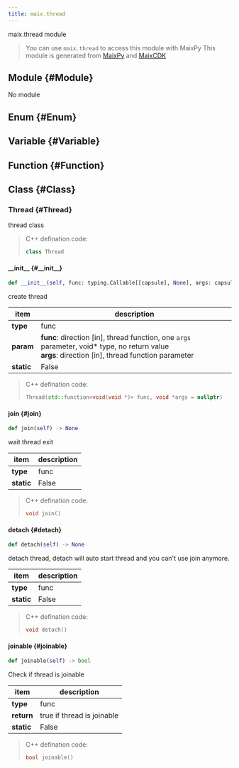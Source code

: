 ```yaml
---
title: maix.thread
---
```


maix.thread module


> You can use `maix.thread` to access this module with MaixPy
> This module is generated from [MaixPy](https://github.com/sipeed/MaixPy) and [MaixCDK](https://github.com/sipeed/MaixCDK)

## Module {#Module}

No module


## Enum {#Enum}



## Variable {#Variable}



## Function {#Function}



## Class {#Class}

### Thread {#Thread}

thread class


> C++ defination code:
> ```cpp
> class Thread
> ```

#### \_\_init\_\_ {#\_\_init\_\_}

```python
def __init__(self, func: typing.Callable[[capsule], None], args: capsule = None) -> None
```
create thread

| item | description |
| --- | --- |
| **type** | func |
| **param** | **func**: direction [in], thread function, one `args` parameter, void* type, no return value<br>**args**: direction [in], thread function parameter<br>|
| **static** | False |

> C++ defination code:
> ```cpp
> Thread(std::function<void(void *)> func, void *args = nullptr)
> ```
#### join {#join}

```python
def join(self) -> None
```
wait thread exit

| item | description |
| --- | --- |
| **type** | func |
| **static** | False |

> C++ defination code:
> ```cpp
> void join()
> ```
#### detach {#detach}

```python
def detach(self) -> None
```
detach thread, detach will auto start thread and you can't use join anymore.

| item | description |
| --- | --- |
| **type** | func |
| **static** | False |

> C++ defination code:
> ```cpp
> void detach()
> ```
#### joinable {#joinable}

```python
def joinable(self) -> bool
```
Check if thread is joinable

| item | description |
| --- | --- |
| **type** | func |
| **return** | true if thread is joinable |
| **static** | False |

> C++ defination code:
> ```cpp
> bool joinable()
> ```
